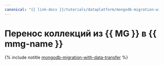 ```yaml
---
canonical: "{{ link-docs }}/tutorials/dataplatform/mongodb-migration-with-data-transfer"
---
```


# Перенос коллекций из {{ MG }} в {{ mmg-name }}

{% include notitle [mongodb-migration-with-data-transfer](../../_tutorials/dataplatform/mongodb-migration-with-data-transfer.md) %}